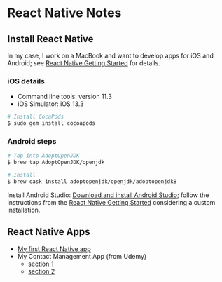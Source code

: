 # React Native Notes

## Install React Native

In my case, I work on a MacBook and want to develop apps for iOS and Android; see [React Native Getting Started](https://facebook.github.io/react-native/docs/getting-started) for details.

### iOS details

* Command line tools: version 11.3
* iOS Simulator: iOS 13.3

~~~bash
# Install CocaPods
$ sudo gem install cocoapods
~~~

### Android steps

~~~bash
# Tap into AdoptOpenJDK
$ brew tap AdoptOpenJDK/openjdk

# Install
$ brew cask install adoptopenjdk/openjdk/adoptopenjdk8
~~~

Install Android Studio: [Download and install Android Studio](https://developer.android.com/studio/index.html); follow the instructions from the [React Native Getting Started](https://facebook.github.io/react-native/docs/getting-started) considering a custom installation.

## React Native Apps

* [My first React Native app](./MyApp.md)
* My Contact Management App (from Udemy)
  * [section 1](./ContactApp-1.md)
  * [section 2](./ContactApp-2.md)
